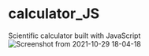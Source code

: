 # calculator_JS
Scientific calculator built with JavaScript
![Screenshot from 2021-10-29 18-04-18](https://user-images.githubusercontent.com/61091636/139474884-f718a1a9-508d-4790-b96b-6ef90a918b8e.png)
